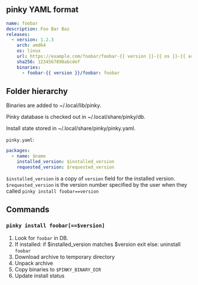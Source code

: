 ## pinky YAML format

```yaml
name: foobar
description: Foo Bar Baz
releases:
  - version: 1.2.3
    arch: amd64
    os: linux
    url: https://example.com/foobar/foobar-{{ version }}-{{ os }}-{{ arch }}.tar.gz
    sha256: 1234567890abcdef
    binaries:
      - foobar-{{ version }}/foobar: foobar
```

## Folder hierarchy

Binaries are added to ~/.local/lib/pinky.

Pinky database is checked out in ~/.local/share/pinky/db.

Install state stored in ~/.local/share/pinky/pinky.yaml.

`pinky.yaml`:

```yaml
packages:
  - name: $name
    installed_version: $installed_version
    requested_version: $requested_version
```

`$installed_version` is a copy of `version` field for the installed version.
`$requested_version` is the version number specified by the user when they called `pinky install foobar==version`

## Commands

### `pinky install foobar[==$version]`

1. Look for `foobar` in DB.
2. If installed:
    if $installed_version matches $version
        exit
    else:
        uninstall `foobar`
3. Download archive to temporary directory
4. Unpack archive
5. Copy binaries to `$PINKY_BINARY_DIR`
6. Update install status
